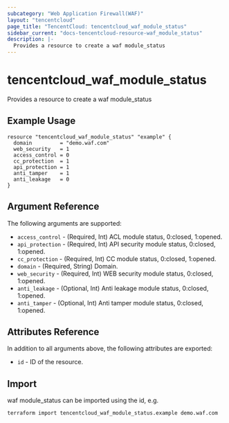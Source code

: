 ```yaml
---
subcategory: "Web Application Firewall(WAF)"
layout: "tencentcloud"
page_title: "TencentCloud: tencentcloud_waf_module_status"
sidebar_current: "docs-tencentcloud-resource-waf_module_status"
description: |-
  Provides a resource to create a waf module_status
---
```


# tencentcloud_waf_module_status

Provides a resource to create a waf module_status

## Example Usage

```hcl
resource "tencentcloud_waf_module_status" "example" {
  domain         = "demo.waf.com"
  web_security   = 1
  access_control = 0
  cc_protection  = 1
  api_protection = 1
  anti_tamper    = 1
  anti_leakage   = 0
}
```

## Argument Reference

The following arguments are supported:

* `access_control` - (Required, Int) ACL module status, 0:closed, 1:opened.
* `api_protection` - (Required, Int) API security module status, 0:closed, 1:opened.
* `cc_protection` - (Required, Int) CC module status, 0:closed, 1:opened.
* `domain` - (Required, String) Domain.
* `web_security` - (Required, Int) WEB security module status, 0:closed, 1:opened.
* `anti_leakage` - (Optional, Int) Anti leakage module status, 0:closed, 1:opened.
* `anti_tamper` - (Optional, Int) Anti tamper module status, 0:closed, 1:opened.

## Attributes Reference

In addition to all arguments above, the following attributes are exported:

* `id` - ID of the resource.




## Import

waf module_status can be imported using the id, e.g.

```
terraform import tencentcloud_waf_module_status.example demo.waf.com
```

